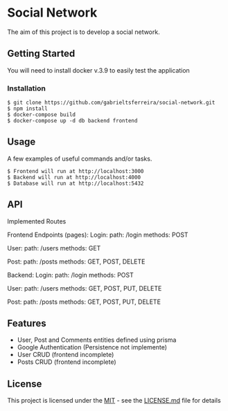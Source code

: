 # Social Network

The aim of this project is to develop a social network.

## Getting Started

You will need to install docker v.3.9 to easily test the application

### Installation

```
$ git clone https://github.com/gabrieltsferreira/social-network.git
$ npm install
$ docker-compose build
$ docker-compose up -d db backend frontend
```

## Usage

A few examples of useful commands and/or tasks.

```
$ Frontend will run at http://localhost:3000
$ Backend will run at http://localhost:4000
$ Database will run at http://localhost:5432
```

## API

Implemented Routes

Frontend Endpoints (pages):
  Login:
    path: /login
    methods: POST
    
  User:
    path: /users
    methods: GET

  Post:
    path: /posts 
    methods: GET, POST, DELETE
  
Backend:
   Login:
    path: /login
    methods: POST

  User:
    path: /users
    methods: GET, POST, PUT, DELETE

  Post:
    path: /posts 
    methods: GET, POST, PUT, DELETE


  ## Features
  - User, Post and Comments entities defined using prisma
  - Google Authentication (Persistence not implemente)
  - User CRUD (frontend incomplete)
  - Posts CRUD (frontend incomplete)


## License

This project is licensed under the [MIT](LICENSE.md) - see the [LICENSE.md](LICENSE.md) file for
details
